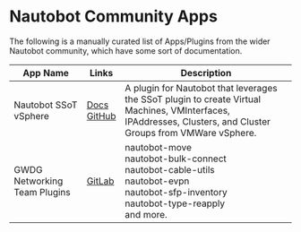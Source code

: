 # Nautobot Community Apps

The following is a manually curated list of Apps/Plugins from the wider Nautobot community, which have some sort of documentation.

<!-- markdownlint-disable MD033 -->
| App Name | Links | Description |
| --- | --- | --- |
| Nautobot SSoT vSphere | [Docs](https://h4ndzdatm0ld.github.io/nautobot-ssot-vsphere/overview.html)<br>[GitHub](https://github.com/h4ndzdatm0ld/nautobot-ssot-vsphere) | A plugin for Nautobot that leverages the SSoT plugin to create Virtual Machines, VMInterfaces, IPAddresses, Clusters, and Cluster Groups from VMWare vSphere. |
| GWDG Networking Team Plugins | [GitLab](https://gitlab-ce.gwdg.de/gwdg-netz/nautobot-plugins) | nautobot-move<br>nautobot-bulk-connect<br>nautobot-cable-utils<br>nautobot-evpn<br>nautobot-sfp-inventory<br>nautobot-type-reapply<br>and more. |
<!-- markdownlint-enable MD033 -->
